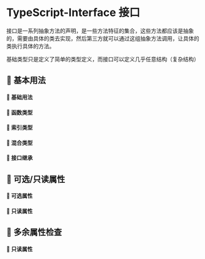 # TypeScript-Interface 接口
接口是一系列抽象方法的声明，是一些方法特征的集合，这些方法都应该是抽象的，需要由具体的类去实现，然后第三方就可以通过这组抽象方法调用，让具体的类执行具体的方法。

基础类型只是定义了简单的类型定义，而接口可以定义几乎任意结构（复杂结构）

## 📄 基本用法

#### 📄 基础用法

#### 📄 函数类型

#### 📄 索引类型

#### 📄 混合类型

#### 📄 接口继承

## 📄 可选/只读属性

#### 📄 可选属性

#### 📄 只读属性

## 📄 多余属性检查

#### 📄 只读属性
